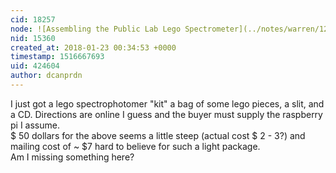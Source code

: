 ```yaml
---
cid: 18257
node: ![Assembling the Public Lab Lego Spectrometer](../notes/warren/12-13-2017/assembling-the-public-lab-lego-spectrometer)
nid: 15360
created_at: 2018-01-23 00:34:53 +0000
timestamp: 1516667693
uid: 424604
author: dcanprdn
---
```


I just got a lego spectrophotomer "kit"  a bag of some lego pieces, a slit, and a CD.  Directions are online I guess and the buyer must supply the raspberry pi I assume.  
   $ 50 dollars for the above seems a little steep (actual cost $ 2 - 3?) and mailing cost of ~ $7 hard to believe for such a light package.  
   Am I missing something here?  
